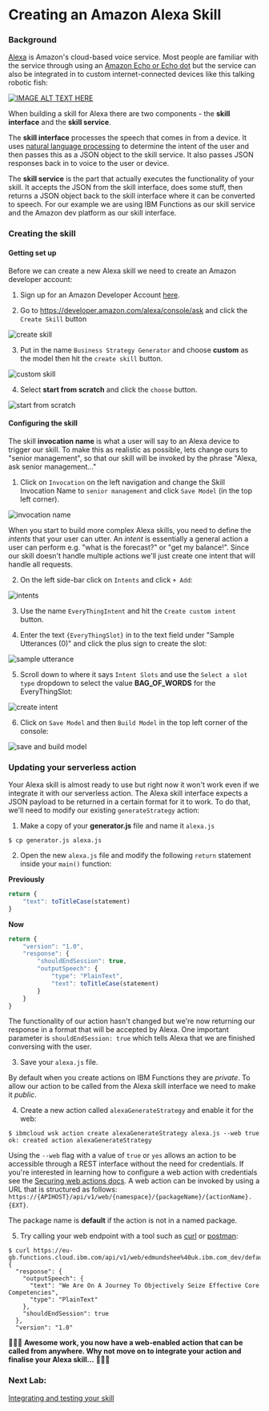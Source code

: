 # Creating an Amazon Alexa Skill

### Background

[Alexa](https://developer.amazon.com/alexa) is Amazon's cloud-based voice service. Most people are familiar with the service through using an [Amazon Echo or Echo dot](https://developer.amazon.com/alexa/echo) but the service can also be integrated in to custom internet-connected devices like this talking robotic fish:

[![IMAGE ALT TEXT HERE](https://img.youtube.com/vi/bRxhgxH6FUI/0.jpg)](https://www.youtube.com/watch?v=bRxhgxH6FUI)

When building a skill for Alexa there are two components - the **skill interface** and the **skill service**.

The **skill interface** processes the speech that comes in from a device. It uses [natural language processing](https://en.wikipedia.org/wiki/Natural_language_processing) to determine the intent of the user and then passes this as a JSON object to the skill service. It also passes JSON responses back in to voice to the user or device.

The **skill service** is the part that actually executes the functionality of your skill. It accepts the JSON from the skill interface, does some stuff, then returns a JSON object back to the skill interface where it can be converted to speech. For our example we are using IBM Functions as our skill service and the Amazon dev platform as our skill interface.

### Creating the skill

#### Getting set up

Before we can create a new Alexa skill we need to create an Amazon developer account:

1. Sign up for an Amazon Developer Account [here](https://developer.amazon.com/).

2. Go to https://developer.amazon.com/alexa/console/ask and click the `Create Skill` button

![create skill](img/create_alexa_skill.png)

3. Put in the name `Business Strategy Generator` and choose **custom** as the model then hit the `create skill` button.

![custom skill](img/select_custom_skill.png)

4. Select **start from scratch** and click the `choose` button.

![start from scratch](img/select_startfromscratch_template.png)

#### Configuring the skill

The skill **invocation name** is what a user will say to an Alexa device to trigger our skill. To make this as realistic as possible, lets change ours to "senior management", so that our skill will be invoked by the phrase "Alexa, ask senior management..."

1. Click on `Invocation` on the left navigation and change the Skill Invocation Name to `senior management` and click `Save Model` (in the top left corner).

![invocation name](img/invocation_name_v1.png)

When you start to build more complex Alexa skills, you need to define the *intents* that your user can utter. An *intent* is essentially a general action a user can perform e.g. "what is the forecast?" or "get my balance!". Since our skill doesn't handle multiple actions we'll just create one intent that will handle all requests.

2. On the left side-bar click on `Intents` and click `+ Add`:

![intents](img/intents.png)

3. Use the name `EveryThingIntent` and hit the `Create custom intent` button.

4. Enter the text `{EveryThingSlot}` in to the text field under "Sample Utterances (0)" and click the plus sign to create the slot:

![sample utterance](img/sample_utterance.png)

5. Scroll down to where it says `Intent Slots` and use the `Select a slot type` dropdown to select the value **BAG_OF_WORDS** for the EveryThingSlot:

![create intent](img/create_everything_intent.png)

6. Click on `Save Model` and then `Build Model` in the top left corner of the console:

![save and build model](img/save_and_build.png)


### Updating your serverless action

Your Alexa skill is almost ready to use but right now it won't work even if we integrate it with our serverless action. The Alexa skill interface expects a JSON payload to be returned in a certain format for it to work. To do that, we'll need to modify our existing `generateStrategy` action:

1. Make a copy of your **generator.js** file and name it `alexa.js`

```
$ cp generator.js alexa.js
```

2. Open the new `alexa.js` file and modify the following `return` statement inside your `main()` function:

**Previously**
```javascript
return {
    "text": toTitleCase(statement)
}
```

**Now**
```javascript
return {
    "version": "1.0",
    "response": {
        "shouldEndSession": true,
        "outputSpeech": {
            "type": "PlainText",
            "text": toTitleCase(statement)
        }
    }
}
```

The functionality of our action hasn't changed but we're now returning our response in a format that will be accepted by Alexa. One important parameter is `shouldEndSession: true` which tells Alexa that we are finished conversing with the user.

3. Save your `alexa.js` file.

By default when you create actions on IBM Functions they are *private*. To allow our action to be called from the Alexa skill interface we need to make it *public*.

4. Create a new action called `alexaGenerateStrategy` and enable it for the web:

```
$ ibmcloud wsk action create alexaGenerateStrategy alexa.js --web true
ok: created action alexaGenerateStrategy
```

Using the `--web` flag with a value of `true` or `yes` allows an action to be accessible through a REST interface without the need for credentials. If you're interested in learning how to configure a web action with credentials see the [Securing web actions docs](https://cloud.ibm.com/docs/openwhisk?topic=cloud-functions-openwhisk_webactions#securing-web-actions). A web action can be invoked by using a URL that is structured as follows: `https://{APIHOST}/api/v1/web/{namespace}/{packageName}/{actionName}.{EXT}`.

The package name is **default** if the action is not in a named package.

5. Try calling your web endpoint with a tool such as [curl](https://curl.haxx.se/) or [postman](https://www.getpostman.com/):

```
$ curl https://eu-gb.functions.cloud.ibm.com/api/v1/web/edmundshee%40uk.ibm.com_dev/default/alexaGenerateStrategy.json
{
  "response": {
    "outputSpeech": {
      "text": "We Are On A Journey To Objectively Seize Effective Core Competencies",
      "type": "PlainText"
    },
    "shouldEndSession": true
  },
  "version": "1.0"
```

🎉🎉🎉 **Awesome work, you now have a web-enabled action that can be called from anywhere. Why not move on to integrate your action and finalise your Alexa skill...** 🎉🎉🎉

### Next Lab:
[Integrating and testing your skill](/labs/integrating-your-skill.md)